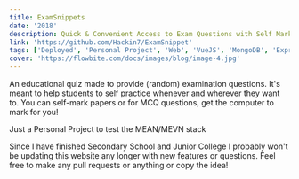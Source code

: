 ```yaml
---
title: ExamSnippets
date: '2018'
description: Quick & Convenient Access to Exam Questions with Self Marking, Tracking, Progress Storage & Other Features
link: 'https://github.com/Hackin7/ExamSnippet'
tags: ['Deployed', 'Personal Project', 'Web', 'VueJS', 'MongoDB', 'Express']
cover: 'https://flowbite.com/docs/images/blog/image-4.jpg'
---
```


An educational quiz made to provide (random) examination questions. It's meant to help students to self practice whenever and wherever they want to. You can self-mark papers or for MCQ questions, get the computer to mark for you!

Just a Personal Project to test the MEAN/MEVN stack

Since I have finished Secondary School and Junior College I probably won't be updating this website any longer with new features or questions. Feel free to make any pull requests or anything or copy the idea!
